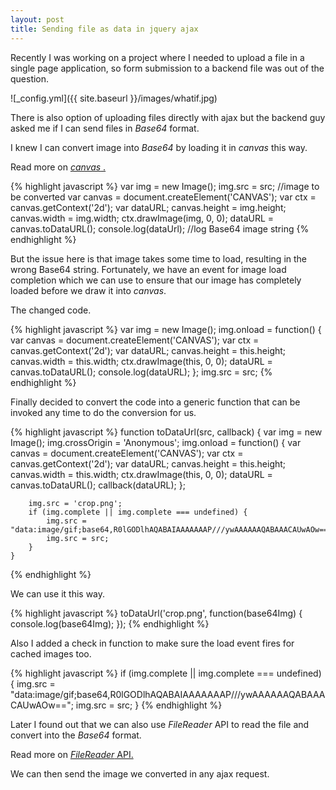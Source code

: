 ```yaml
---
layout: post
title: Sending file as data in jquery ajax
---
```


Recently I was working on a project where I needed to upload a file in a single page application, so form submission to a backend file was out of the question.

![_config.yml]({{ site.baseurl }}/images/whatif.jpg)

There is also option of uploading files directly with ajax but the backend guy asked me if I can send files in _Base64_ format. 

I knew I can convert image into _Base64_ by loading it in _canvas_ this way.

Read more on [_canvas_ .](https://developer.mozilla.org/en/docs/Web/API/FileReader)
 
 {% highlight javascript %}
    var img = new Image();
    img.src = src; //image to be converted
    var canvas = document.createElement('CANVAS');
    var ctx = canvas.getContext('2d');
    var dataURL;
    canvas.height = img.height;
    canvas.width = img.width;
    ctx.drawImage(img, 0, 0);
    dataURL = canvas.toDataURL();
    console.log(dataUrl); //log Base64 image string
 {% endhighlight %} 

 But the issue here is that image takes some time to load, resulting in the wrong Base64 string. Fortunately, we have an event for image load completion which we can use to ensure that our image has completely loaded before we draw it into _canvas_.
 
 The changed code.
 
 {% highlight javascript %}
    var img = new Image();
    img.onload = function() {
        var canvas = document.createElement('CANVAS');
        var ctx = canvas.getContext('2d');
        var dataURL;
        canvas.height = this.height;
        canvas.width = this.width;
        ctx.drawImage(this, 0, 0);
        dataURL = canvas.toDataURL();
        console.log(dataURL);
    };
    img.src = src;
 {% endhighlight %} 	

Finally decided to convert the code into a generic function that can be invoked any time to do the conversion for us.

 {% highlight javascript %}
    function toDataUrl(src, callback) {
 	    var img = new Image();
 	    img.crossOrigin = 'Anonymous';
 	    img.onload = function() {
 		    var canvas = document.createElement('CANVAS');
 		    var ctx = canvas.getContext('2d');
 		    var dataURL;
 		    canvas.height = this.height;
 		    canvas.width = this.width;
 		    ctx.drawImage(this, 0, 0);
 		    dataURL = canvas.toDataURL();
 		    callback(dataURL);
 	    };
 	    
 	    img.src = 'crop.png';
 	    if (img.complete || img.complete === undefined) {
 		    img.src = "data:image/gif;base64,R0lGODlhAQABAIAAAAAAAP///ywAAAAAAQABAAACAUwAOw==";
 		    img.src = src;
 	    }
    } 
 {% endhighlight %} 	

We can use it this way.

 {% highlight javascript %}
    toDataUrl('crop.png', function(base64Img) {
 	    console.log(base64Img);
    });
 {% endhighlight %}
 	
Also I added a check in function to make sure the load event fires for cached images too.

 {% highlight javascript %}
    if (img.complete || img.complete === undefined) {
        img.src = "data:image/gif;base64,R0lGODlhAQABAIAAAAAAAP///ywAAAAAAQABAAACAUwAOw==";
        img.src = src;
    }
 {% endhighlight %}
 
Later I found out that we can also use _FileReader_ API to read the file and convert into the _Base64_ format.

Read more on [_FileReader_ API.](https://developer.mozilla.org/en/docs/Web/API/FileReader)
    
We can then send the image we converted in any ajax request.      